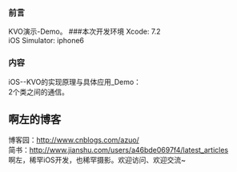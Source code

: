 ### 前言
KVO演示-Demo。 
###本次开发环境
Xcode: 7.2  
iOS Simulator: iphone6
### 内容

iOS--KVO的实现原理与具体应用_Demo：  
2个类之间的通信。

## 啊左的博客

博客园：http://www.cnblogs.com/azuo/  
简书：http://www.jianshu.com/users/a46bde0697f4/latest_articles  
啊左，稀罕iOS开发，也稀罕摄影。欢迎访问、欢迎交流~
